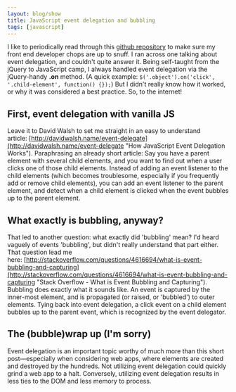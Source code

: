 ```yaml
---
layout: blog/show
title: JavaScript event delegation and bubbling
tags: [javascript]
---
```


I like to periodically read through this [github repository](https://github.com/darcyclarke/Front-end-Developer-Interview-Questions "GitHub - Darcyclarke - Front-end Developer Interview Questions") to make sure my front end developer chops are up to snuff. I ran across one talking about event delegation, and couldn't quite answer it. Being self-taught from the jQuery to JavaScript camp, I always handled event delegation via the jQuery-handy **.on** method. (A quick example: `$('.object').on('click', '.child-element', function() {});`) But I didn't really know how it worked, or why it was considered a best practice. So, to the internet!

## First, event delegation with vanilla JS

Leave it to David Walsh to set me straight in an easy to understand article: [http://davidwalsh.name/event-delegate](http://davidwalsh.name/event-delegate "How JavaScript Event Delegation Works"). Paraphrasing an already short article: Say you have a parent element with several child elements, and you want to find out when a user clicks one of those child elements. Instead of adding an event listener to the child elements (which becomes troublesome, especially if you frequently add or remove child elements), you can add an event listener to the parent element, and detect when a child element is clicked when the event bubbles up to the parent element.

## What exactly is bubbling, anyway?

That led to another question: what exactly did 'bubbling' mean? I'd heard vaguely of events 'bubbling', but didn't really understand that part either. That question lead me here: [http://stackoverflow.com/questions/4616694/what-is-event-bubbling-and-capturing](http://stackoverflow.com/questions/4616694/what-is-event-bubbling-and-capturing "Stack Overflow - What is Event Bubbling and Capturing"). Bubbling does exactly what it sounds like. An event is captured by the inner-most element, and is propagated (or raised, or 'bubbled') to outer elements. Tying back into event delegation, a click event on a child element bubbles up to the parent event, which is recognized by the event delegator.

## The (bubble)wrap up (I'm sorry)

Event delegation is an important topic worthy of much more than this short post—especially when considering web apps, where elements are created and destroyed by the hundreds. Not utilizing event delegation could quickly grind a web app to a halt. Conversely, utilizing event delegation results in less ties to the DOM and less memory to process.
